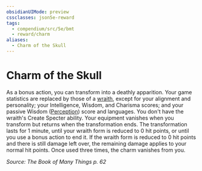 ```yaml
---
obsidianUIMode: preview
cssclasses: json5e-reward
tags:
  - compendium/src/5e/bmt
  - reward/charm
aliases:
  - Charm of the Skull
---
```

# Charm of the Skull

As a bonus action, you can transform into a deathly apparition. Your game statistics are replaced by those of a [wraith](2-Mechanics/CLI/bestiary/undead/wraith.md), except for your alignment and personality; your Intelligence, Wisdom, and Charisma scores; and your passive Wisdom ([Perception](2-Mechanics/CLI/rules/skills.md#Perception)) score and languages. You don't have the wraith's Create Specter ability. Your equipment vanishes when you transform but returns when the transformation ends. The transformation lasts for 1 minute, until your wraith form is reduced to 0 hit points, or until you use a bonus action to end it. If the wraith form is reduced to 0 hit points and there is still damage left over, the remaining damage applies to your normal hit points. Once used three times, the charm vanishes from you.

*Source: The Book of Many Things p. 62*